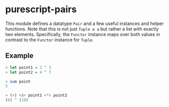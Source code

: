 purescript-pairs
================

This module defines a datatype `Pair` and a few useful instances and helper
functions. Note that this is not just `Tuple a a` but rather a list with
exactly two elements. Specifically, the `Functor` instance maps over both
values in contrast to the `Functor` instance for `Tuple`.

Example
-------

``` purescript
> let point1 = 2 ^ 3
> let point2 = 4 ^ 7

> sum point
5

> (+) <$> point1 <*> point2
(6) ^ (10)
```
